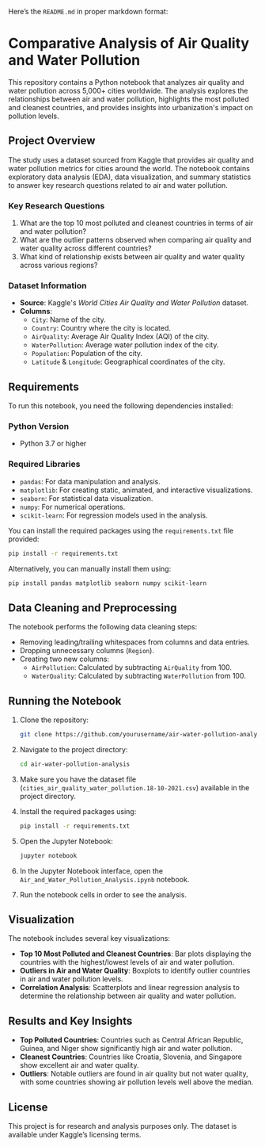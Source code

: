Here’s the `README.md` in proper markdown format:

# Comparative Analysis of Air Quality and Water Pollution

This repository contains a Python notebook that analyzes air quality and water pollution across 5,000+ cities worldwide. The analysis explores the relationships between air and water pollution, highlights the most polluted and cleanest countries, and provides insights into urbanization's impact on pollution levels.

## Project Overview

The study uses a dataset sourced from Kaggle that provides air quality and water pollution metrics for cities around the world. The notebook contains exploratory data analysis (EDA), data visualization, and summary statistics to answer key research questions related to air and water pollution.

### Key Research Questions
1. What are the top 10 most polluted and cleanest countries in terms of air and water pollution?
2. What are the outlier patterns observed when comparing air quality and water quality across different countries?
3. What kind of relationship exists between air quality and water quality across various regions?

### Dataset Information
- **Source**: Kaggle's *World Cities Air Quality and Water Pollution* dataset.
- **Columns**:
  - `City`: Name of the city.
  - `Country`: Country where the city is located.
  - `AirQuality`: Average Air Quality Index (AQI) of the city.
  - `WaterPollution`: Average water pollution index of the city.
  - `Population`: Population of the city.
  - `Latitude` & `Longitude`: Geographical coordinates of the city.

## Requirements

To run this notebook, you need the following dependencies installed:

### Python Version
- Python 3.7 or higher

### Required Libraries
- `pandas`: For data manipulation and analysis.
- `matplotlib`: For creating static, animated, and interactive visualizations.
- `seaborn`: For statistical data visualization.
- `numpy`: For numerical operations.
- `scikit-learn`: For regression models used in the analysis.

You can install the required packages using the `requirements.txt` file provided:

```bash
pip install -r requirements.txt
```

Alternatively, you can manually install them using:

```bash
pip install pandas matplotlib seaborn numpy scikit-learn
```

## Data Cleaning and Preprocessing

The notebook performs the following data cleaning steps:
- Removing leading/trailing whitespaces from columns and data entries.
- Dropping unnecessary columns (`Region`).
- Creating two new columns:
  - `AirPollution`: Calculated by subtracting `AirQuality` from 100.
  - `WaterQuality`: Calculated by subtracting `WaterPollution` from 100.

## Running the Notebook

1. Clone the repository:
   ```bash
   git clone https://github.com/yourusername/air-water-pollution-analysis.git
   ```

2. Navigate to the project directory:
   ```bash
   cd air-water-pollution-analysis
   ```

3. Make sure you have the dataset file (`cities_air_quality_water_pollution.18-10-2021.csv`) available in the project directory.

4. Install the required packages using:
   ```bash
   pip install -r requirements.txt
   ```

5. Open the Jupyter Notebook:
   ```bash
   jupyter notebook
   ```

6. In the Jupyter Notebook interface, open the `Air_and_Water_Pollution_Analysis.ipynb` notebook.

7. Run the notebook cells in order to see the analysis.

## Visualization

The notebook includes several key visualizations:
- **Top 10 Most Polluted and Cleanest Countries**: Bar plots displaying the countries with the highest/lowest levels of air and water pollution.
- **Outliers in Air and Water Quality**: Boxplots to identify outlier countries in air and water pollution levels.
- **Correlation Analysis**: Scatterplots and linear regression analysis to determine the relationship between air quality and water pollution.

## Results and Key Insights

- **Top Polluted Countries**: Countries such as Central African Republic, Guinea, and Niger show significantly high air and water pollution.
- **Cleanest Countries**: Countries like Croatia, Slovenia, and Singapore show excellent air and water quality.
- **Outliers**: Notable outliers are found in air quality but not water quality, with some countries showing air pollution levels well above the median.

## License

This project is for research and analysis purposes only. The dataset is available under Kaggle’s licensing terms.
